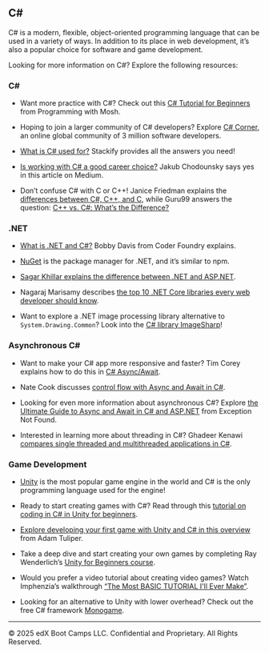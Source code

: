 ## C#
C# is a modern, flexible, object-oriented programming language that can be used in a variety of ways. In addition to its place in web development, it’s also a popular choice for software and game development.

Looking for more information on C#? Explore the following resources:

### C#

* Want more practice with C#? Check out this [C# Tutorial for Beginners](https://youtu.be/gfkTfcpWqAY) from Programming with Mosh.

* Hoping to join a larger community of C# developers? Explore [C# Corner](https://www.c-sharpcorner.com/), an online global community of 3 million software developers.

* [What is C# used for?](https://stackify.com/what-is-c-used-for/) Stackify provides all the answers you need!

* [Is working with C# a good career choice?](https://medium.com/@jakubgarfield/c-good-career-choice-or-not-172185a88b0a) Jakub Chodounsky says yes in this article on Medium.

* Don’t confuse C# with C or C++! Janice Friedman explains the [differences between C#, C++, and C](https://csharp-station.com/understanding-the-differences-between-c-c-and-c/), while Guru99 answers the question: [C++ vs. C#: What’s the Difference?](https://www.guru99.com/cpp-vs-c-sharp.html)

### .NET

* [What is .NET and C#?](https://youtu.be/YIIgRKHDZnY) Bobby Davis from Coder Foundry explains.

* [NuGet](https://www.nuget.org/) is the package manager for .NET, and it’s similar to npm.

* [Sagar Khillar explains the difference between .NET and ASP.NET](http://www.differencebetween.net/technology/difference-between-net-and-asp-net/).

* Nagaraj Marisamy describes [the top 10 .NET Core libraries every web developer should know](https://www.syncfusion.com/blogs/post/top-10-net-core-libraries-every-web-developers-should-know.aspx). 

* Want to explore a .NET image processing library alternative to `System.Drawing.Common`? Look into the [C# library ImageSharp](https://github.com/SixLabors/ImageSharp)!

### Asynchronous C#

* Want to make your C# app more responsive and faster? Tim Corey explains how to do this in [C# Async/Await](https://youtu.be/2moh18sh5p4).

* Nate Cook discusses [control flow with Async and Await in C#](https://www.pluralsight.com/guides/understand-control-flow-async-await).

* Looking for even more information about asynchronous C#? Explore [the Ultimate Guide to Async and Await in C# and ASP.NET](https://exceptionnotfound.net/async-await-in-asp-net-csharp-ultimate-guide/) from Exception Not Found.

* Interested in learning more about threading in C#? Ghadeer Kenawi [compares single threaded and multithreaded applications in C#](https://medium.com/@ghadeer.kenawi/threads-in-c-part-1-9e546545c3d6).

### Game Development

* [Unity](https://unity.com/) is the most popular game engine in the world and C# is the only programming language used for the engine!

* Ready to start creating games with C#? Read through this [tutorial on coding in C# in Unity for beginners](https://unity3d.com/learning-c-sharp-in-unity-for-beginners).

* [Explore developing your first game with Unity and C# in this overview](https://docs.microsoft.com/en-us/archive/msdn-magazine/2014/august/unity-developing-your-first-game-with-unity-and-csharp) from Adam Tuliper.

* Take a deep dive and start creating your own games by completing Ray Wenderlich’s [Unity for Beginners course](https://www.raywenderlich.com/unity/paths/learn).

* Would you prefer a video tutorial about creating video games? Watch Imphenzia’s walkthrough [“The Most BASIC TUTORIAL I'll Ever Make”](https://youtu.be/pwZpJzpE2lQ).

* Looking for an alternative to Unity with lower overhead? Check out the free C# framework [Monogame](https://www.monogame.net/).

---

© 2025 edX Boot Camps LLC. Confidential and Proprietary. All Rights Reserved.
